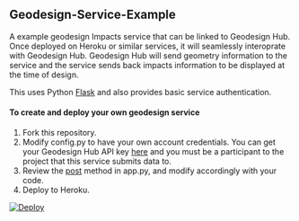 ## Geodesign-Service-Example
A example geodesign Impacts service that can be linked to Geodesign Hub. Once deployed on Heroku or similar services, it will seamlessly interoprate with Geodesign Hub. Geodesign Hub will send geometry information to the service and the service sends back impacts information to be displayed at the time of design. 

This uses Python [Flask](http://flask.pocoo.org/) and also provides basic service authentication. 

#### To create and deploy your own geodesign service
1. Fork this repository.
2. Modify config.py to have your own account credentials. You can get your Geodesign Hub API key [here](https://www.geodesignhub.com/api/token/) and you must be a participant to the project that this service submits data to.
3. Review the [post](https://github.com/geodesignhub/Geodesign-Service-Example/blob/master/app.py#L69) method in app.py, and modify accordingly with your code. 
4. Deploy to Heroku.

[![Deploy](https://www.herokucdn.com/deploy/button.svg)](https://heroku.com/deploy)
